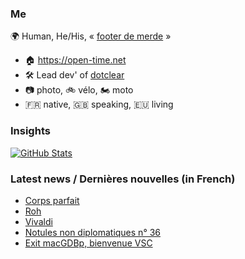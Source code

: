 ### Me

🌍 Human, He/His, « [footer de merde](https://open-time.net/post/2013/07/17/La-veritable-histoire-du-Footer-de-merde-) » 
* 🏠 https://open-time.net 
* 🛠️ Lead dev' of [dotclear](https://git.dotclear.org/dev/dotclear)
* 📷 photo, 🚲 vélo, 🏍️ moto 
* 🇫🇷 native, 🇬🇧 speaking, 🇪🇺 living

### Insights

[![GitHub Stats](https://github-readme-stats-sigma-five.vercel.app/api?username=franck-paul)](https://github.com/franck-paul)

### Latest news / Dernières nouvelles (in French)

<!-- BLOG-POST-LIST:START -->
- [Corps parfait](https://open-time.net/post/2025/09/08/Corps-parfait)
- [Roh](https://open-time.net/post/2025/09/07/Roh)
- [Vivaldi](https://open-time.net/post/2025/09/06/Vivaldi)
- [Notules non diplomatiques n° 36](https://open-time.net/post/2025/09/05/Ici-et-la)
- [Exit macGDBp, bienvenue VSC](https://open-time.net/post/2025/09/04/Exit-macGDBp-bienvenue-VSC)
<!-- BLOG-POST-LIST:END -->
